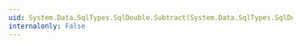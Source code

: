 ```yaml
---
uid: System.Data.SqlTypes.SqlDouble.Subtract(System.Data.SqlTypes.SqlDouble,System.Data.SqlTypes.SqlDouble)
internalonly: False
---
```

